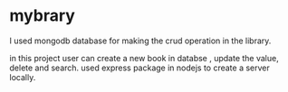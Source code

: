 # mybrary


I used mongodb database for making the crud operation in the library.

in this project user can create a new book in databse , update the value, delete and search.
used express package in nodejs to create a server locally.
